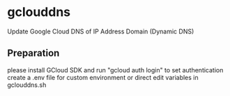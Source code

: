 # gclouddns
Update Google Cloud DNS of IP Address Domain (Dynamic DNS)

## Preparation
please install GCloud SDK and run "gcloud auth login" to set authentication
create a .env file for custom environment or direct edit variables in gclouddns.sh